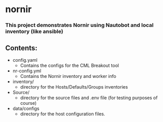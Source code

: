 # nornir

### This project demonstrates Nornir using Nautobot and local inventory (like ansible)

## Contents:
- config.yaml
    - Contains the configs for the CML Breakout tool
- nr-config.yml
    - Contains the Nornir inventory and worker info
- inventory/
    - directory for the Hosts/Defaults/Groups inventories
- Source/
    - directory for the source files and .env file (for testing purposes of course)
- data/configs
    - directory for the host configuration files.

